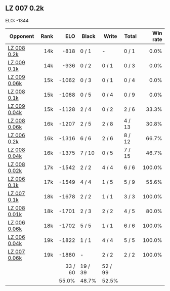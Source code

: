 ## LZ 007 0.2k ##

ELO: -1344

Opponent | Rank | ELO | Black | Write | Total | Win rate
---------|-----:|----:|-------|-------|-------|-------:
[LZ 008 0.2k](LZ%20008%200.2k.md) | 14k | -818 | 0 / 1 | - | 0 / 1 | 0.0%
[LZ 009 0.1k](LZ%20009%200.1k.md) | 14k | -936 | 0 / 2 | 0 / 1 | 0 / 3 | 0.0%
[LZ 009 0.06k](LZ%20009%200.06k.md) | 15k | -1062 | 0 / 3 | 0 / 1 | 0 / 4 | 0.0%
[LZ 008 0.1k](LZ%20008%200.1k.md) | 15k | -1068 | 0 / 5 | 0 / 4 | 0 / 9 | 0.0%
[LZ 009 0.04k](LZ%20009%200.04k.md) | 15k | -1128 | 2 / 4 | 0 / 2 | 2 / 6 | 33.3%
[LZ 008 0.06k](LZ%20008%200.06k.md) | 16k | -1207 | 2 / 5 | 2 / 8 | 4 / 13 | 30.8%
[LZ 006 0.2k](LZ%20006%200.2k.md) | 16k | -1316 | 6 / 6 | 2 / 6 | 8 / 12 | 66.7%
[LZ 008 0.04k](LZ%20008%200.04k.md) | 16k | -1375 | 7 / 10 | 0 / 5 | 7 / 15 | 46.7%
[LZ 008 0.02k](LZ%20008%200.02k.md) | 17k | -1542 | 2 / 2 | 4 / 4 | 6 / 6 | 100.0%
[LZ 006 0.1k](LZ%20006%200.1k.md) | 17k | -1549 | 4 / 4 | 1 / 5 | 5 / 9 | 55.6%
[LZ 007 0.1k](LZ%20007%200.1k.md) | 18k | -1678 | 2 / 2 | 1 / 1 | 3 / 3 | 100.0%
[LZ 008 0.01k](LZ%20008%200.01k.md) | 18k | -1701 | 2 / 3 | 2 / 2 | 4 / 5 | 80.0%
[LZ 006 0.06k](LZ%20006%200.06k.md) | 18k | -1702 | 5 / 5 | 1 / 1 | 6 / 6 | 100.0%
[LZ 006 0.04k](LZ%20006%200.04k.md) | 19k | -1822 | 1 / 1 | 4 / 4 | 5 / 5 | 100.0%
[LZ 007 0.06k](LZ%20007%200.06k.md) | 19k | -1880 | - | 2 / 2 | 2 / 2 | 100.0%
 | | | 33 / 60 | 19 / 39 | 52 / 99 | 
 | | | 55.0% | 48.7% | 52.5% | 
